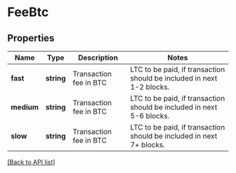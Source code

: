 # FeeBtc

## Properties

Name | Type | Description | Notes
------------ | ------------- | ------------- | -------------
**fast** | **string** | Transaction fee in BTC|LTC to be paid, if transaction should be included in next 1-2 blocks. |
**medium** | **string** | Transaction fee in BTC|LTC to be paid, if transaction should be included in next 5-6 blocks. |
**slow** | **string** | Transaction fee in BTC|LTC to be paid, if transaction should be included in next 7+ blocks. |

[[Back to API list]](../../README.md#api-endpoints)
